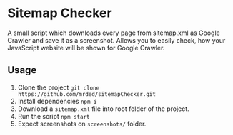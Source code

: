 # Sitemap Checker

A small script which downloads every page from sitemap.xml as Google Crawler and save it as a screenshot.
Allows you to easily check, how your JavaScript website will be shown for Google Crawler. 

## Usage

1. Clone the project `git clone https://github.com/mrded/sitemapChecker.git`
2. Install dependencies `npm i`
3. Download a `sitemap.xml` file into root folder of the project.
4. Run the script `npm start` 
5. Expect screenshots on `screenshots/` folder.
